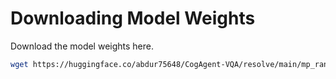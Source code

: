 # Downloading Model Weights

Download the model weights here.

```bash
wget https://huggingface.co/abdur75648/CogAgent-VQA/resolve/main/mp_rank_00_model_states.pt?download=true -O mp_rank_00_model_states.pt
```
